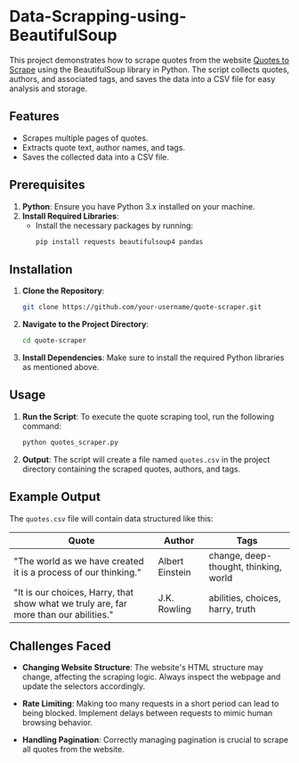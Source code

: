 # Data-Scrapping-using-BeautifulSoup
This project demonstrates how to scrape quotes from the website [Quotes to Scrape](http://quotes.toscrape.com/) using the BeautifulSoup library in Python. The script collects quotes, authors, and associated tags, and saves the data into a CSV file for easy analysis and storage.

## Features
- Scrapes multiple pages of quotes.
- Extracts quote text, author names, and tags.
- Saves the collected data into a CSV file.

## Prerequisites

1. **Python**: Ensure you have Python 3.x installed on your machine.
2. **Install Required Libraries**: 
   - Install the necessary packages by running:
     ```bash
     pip install requests beautifulsoup4 pandas
     ```

## Installation

1. **Clone the Repository**:
   ```bash
   git clone https://github.com/your-username/quote-scraper.git
   ```

2. **Navigate to the Project Directory**:
   ```bash
   cd quote-scraper
   ```

3. **Install Dependencies**: 
   Make sure to install the required Python libraries as mentioned above.

## Usage

1. **Run the Script**:
   To execute the quote scraping tool, run the following command:
   ```bash
   python quotes_scraper.py
   ```

2. **Output**:
   The script will create a file named `quotes.csv` in the project directory containing the scraped quotes, authors, and tags.

## Example Output
The `quotes.csv` file will contain data structured like this:

| Quote                                             | Author              | Tags                     |
|---------------------------------------------------|---------------------|--------------------------|
| "The world as we have created it is a process of our thinking." | Albert Einstein      | change, deep-thought, thinking, world |
| "It is our choices, Harry, that show what we truly are, far more than our abilities." | J.K. Rowling         | abilities, choices, harry, truth |

## Challenges Faced

- **Changing Website Structure**: The website's HTML structure may change, affecting the scraping logic. Always inspect the webpage and update the selectors accordingly.
  
- **Rate Limiting**: Making too many requests in a short period can lead to being blocked. Implement delays between requests to mimic human browsing behavior.
  
- **Handling Pagination**: Correctly managing pagination is crucial to scrape all quotes from the website.
